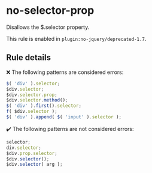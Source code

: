 # no-selector-prop

Disallows the $.selector property.

This rule is enabled in `plugin:no-jquery/deprecated-1.7`.

## Rule details

❌ The following patterns are considered errors:
```js
$( 'div' ).selector;
$div.selector;
$div.selector.prop;
$div.selector.method();
$( 'div' ).first().selector;
f( $div.selector );
$( 'div' ).append( $( 'input' ).selector );
```

✔️ The following patterns are not considered errors:
```js
selector;
div.selector;
$div.prop.selector;
$div.selector();
$div.selector( arg );
```
